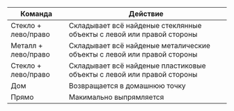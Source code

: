 | Команда | Действие |
|---------|----------|
| Стекло + лево/право |  Складывает всё найденые стеклянные объекты с левой или правой стороны |
| Металл + лево/право |  Складывает всё найденые металические объекты с левой или правой стороны |
| Стекло + лево/право |  Складывает всё найденые пластиковые объекты с левой или правой стороны |
| Дом | Возвращается в домашнюю точку |
| Прямо | Макимально выпрямляется |
